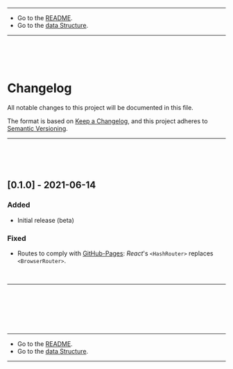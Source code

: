 
---
* Go to the [README](./README.md).
* Go to the [data Structure](./DATA_STRUCTURE.md).
--- 
<br/>
<br/>
<br/>

# Changelog
All notable changes to this project will be documented in this file.

The format is based on [Keep a Changelog](https://keepachangelog.com/en/1.0.0/),
and this project adheres to [Semantic Versioning](https://semver.org/spec/v2.0.0.html).

---

<br/>
<br/>
<br/>

<!-- ## [Unreleased]
### Added
### Changed
### Fixed
### Removed -->


## [0.1.0] - 2021-06-14
### Added
* Initial release (beta)
### Fixed
- Routes to comply with [GitHub-Pages](https://pages.github.com/): *React*'s `<HashRouter>` replaces `<BrowserRouter>`.

<br/>

---

<br/>
<br/>
<br/>
<br/>
<br/>

---
* Go to the [README](./README.md).
* Go to the [data Structure](./DATA_STRUCTURE.md).
--- 